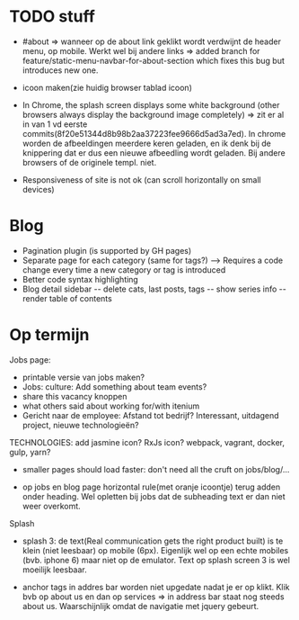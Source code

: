 TODO stuff
==========

- #about => wanneer op de about link geklikt wordt verdwijnt de header menu, op mobile. Werkt wel bij andere links
 => added branch for feature/static-menu-navbar-for-about-section which fixes this bug but introduces new one.

- icoon maken(zie huidig browser tablad icoon)

- In Chrome, the splash screen displays some white background (other browsers always display the background image completely)
=> zit er al in van 1 vd eerste commits(8f20e51344d8b98b2aa37223fee9666d5ad3a7ed). In chrome worden de afbeeldingen meerdere keren geladen, en ik denk bij de knippering dat er dus een nieuwe afbeedling wordt geladen.
Bij andere browsers of de originele templ. niet.

- Responsiveness of site is not ok (can scroll horizontally on small devices)




Blog
====
- Pagination plugin (is supported by GH pages)
- Separate page for each category (same for tags?) --> Requires a code change every time a new category or tag is introduced
- Better code syntax highlighting
- Blog detail sidebar
-- delete cats, last posts, tags
-- show series info
-- render table of contents


Op termijn
==========

Jobs page:
- printable versie van jobs maken?
- Jobs: culture: Add something about team events?
- share this vacancy knoppen
- what others said about working for/with itenium
- Gericht naar de employee: Afstand tot bedrijf? Interessant, uitdagend project, nieuwe technologieën?

TECHNOLOGIES:
add jasmine icon?
RxJs icon?
webpack, vagrant, docker, gulp, yarn?

- smaller pages should load faster: don't need all the cruft on jobs/blog/...

- op jobs en blog page horizontal rule(met oranje icoontje) terug adden onder heading. Wel opletten bij jobs dat de subheading text er dan niet weer overkomt.

Splash
- splash 3: de text(Real communication gets the right product built) is te klein (niet leesbaar) op mobile (6px). Eigenlijk wel op een echte mobiles (bvb. iphone 6) maar niet op de emulator. Text op splash screen 3 is wel moeilijk leesbaar.

- anchor tags in addres bar worden niet upgedate nadat je er op klikt. Klik bvb op about us en dan op services => in address bar staat nog steeds about us. Waarschijnlijk omdat de navigatie met jquery gebeurt.
